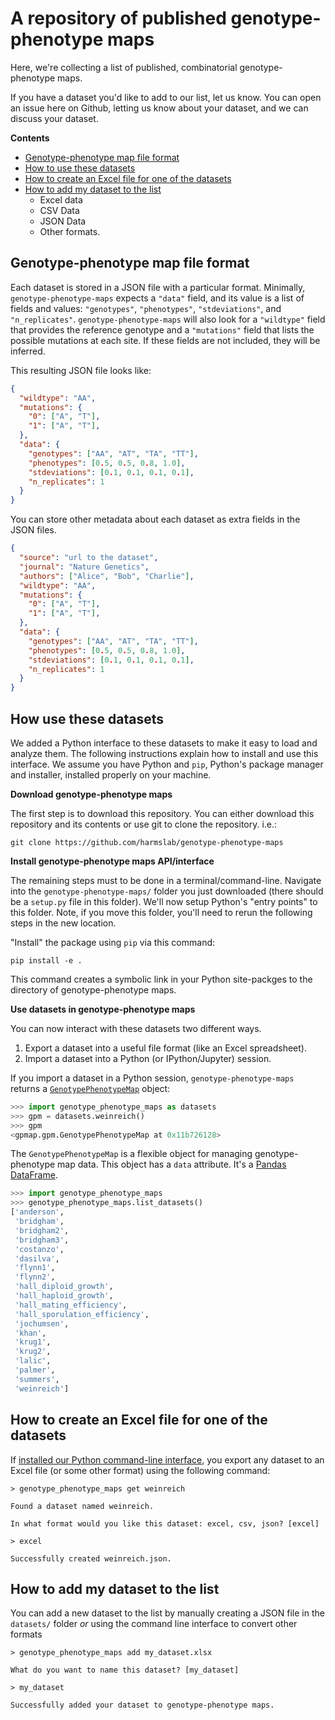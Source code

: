 # A repository of published genotype-phenotype maps

Here, we're collecting a list of published, combinatorial genotype-phenotype maps.

If you have a dataset you'd like to add to our list, let us know. You can open an issue here on Github, letting us know about your dataset, and we can discuss your dataset.

**Contents**

* [Genotype-phenotype map file format](#genotype-phenotype-map-file-format)
* [How to use these datasets](#how-use-these-datasets)
* [How to create an Excel file for one of the datasets](#how-to-create-an-excel-file-for-one-of-the-datasets)
* [How to add my dataset to the list](#how-to-add-my-dataset-to-the-list)
    * Excel data
    * CSV Data
    * JSON Data
    * Other formats.

## Genotype-phenotype map file format

Each dataset is stored in a JSON file with a particular format. Minimally, `genotype-phenotype-maps`
expects a `"data"` field, and its value is a list of fields and values: `"genotypes"`, `"phenotypes"`, `"stdeviations"`, and `"n_replicates"`. `genotype-phenotype-maps` will also look for a `"wildtype"` field that provides the reference genotype and a `"mutations"` field that lists the possible mutations at each site. If these fields are not included, they will be inferred.

This resulting JSON file looks like:
```json
{
  "wildtype": "AA",
  "mutations": {
    "0": ["A", "T"],
    "1": ["A", "T"], 
  },
  "data": {
    "genotypes": ["AA", "AT", "TA", "TT"],
    "phenotypes": [0.5, 0.5, 0.8, 1.0],
    "stdeviations": [0.1, 0.1, 0.1, 0.1],
    "n_replicates": 1
  }
}
```

You can store other metadata about each dataset as extra fields in the JSON files.
```json
{
  "source": "url to the dataset",
  "journal": "Nature Genetics", 
  "authors": ["Alice", "Bob", "Charlie"],
  "wildtype": "AA",
  "mutations": {
    "0": ["A", "T"],
    "1": ["A", "T"], 
  },
  "data": {
    "genotypes": ["AA", "AT", "TA", "TT"],
    "phenotypes": [0.5, 0.5, 0.8, 1.0],
    "stdeviations": [0.1, 0.1, 0.1, 0.1],
    "n_replicates": 1
  }
}
```


## How use these datasets

We added a Python interface to these datasets to make it easy to load and analyze them. The following instructions explain how to install and use this interface. We assume you have Python and `pip`, Python's package manager and installer, installed properly on your machine. 

**Download genotype-phenotype maps**

The first step is to download this repository. You can either download this repository and its contents or use git to clone the repository. i.e.:
```
git clone https://github.com/harmslab/genotype-phenotype-maps
```

**Install genotype-phenotype maps API/interface**

The remaining steps must to be done in a terminal/command-line. Navigate into the `genotype-phenotype-maps/` folder you just downloaded (there should be a `setup.py` file in this folder). We'll now setup Python's "entry points" to this folder. Note, if you move this folder, you'll need to rerun the following steps in the new location. 

"Install" the package using `pip` via this command:
```
pip install -e .
```
This command creates a symbolic link in your Python site-packges to the directory of genotype-phenotype maps. 

**Use datasets in genotype-phenotype maps**

You can now interact with these datasets two different ways. 
1. Export a dataset into a useful file format (like an Excel spreadsheet). 
2. Import a dataset into a Python (or IPython/Jupyter) session.

If you import a dataset in a Python session, `genotype-phenotype-maps` returns a [`GenotypePhenotypeMap`](https://github.com/harmslab/gpmap) object:  
```python
>>> import genotype_phenotype_maps as datasets
>>> gpm = datasets.weinreich()
>>> gpm
<gpmap.gpm.GenotypePhenotypeMap at 0x11b726128>
```
The `GenotypePhenotypeMap` is a flexible object for managing genotype-phenotype map data. This object has a `data` attribute. It's a [Pandas DataFrame](https://pandas.pydata.org/pandas-docs/stable/reference/frame.html). 

```python
>>> import genotype_phenotype_maps
>>> genotype_phenotype_maps.list_datasets()
['anderson',
 'bridgham',
 'bridgham2',
 'bridgham3',
 'costanzo',
 'dasilva',
 'flynn1',
 'flynn2',
 'hall_diploid_growth',
 'hall_haploid_growth',
 'hall_mating_efficiency',
 'hall_sporulation_efficiency',
 'jochumsen',
 'khan',
 'krug1',
 'krug2',
 'lalic',
 'palmer',
 'summers',
 'weinreich']
```

## How to create an Excel file for one of the datasets

If [installed our Python command-line interface](), you export any dataset to an Excel file (or some other format) using the following command: 
```
> genotype_phenotype_maps get weinreich

Found a dataset named weinreich.

In what format would you like this dataset: excel, csv, json? [excel]

> excel

Successfully created weinreich.json.
```

## How to add my dataset to the list

You can add a new dataset to the list by manually creating a JSON file in the `datasets/` folder *or* using the command line interface to convert other formats

```
> genotype_phenotype_maps add my_dataset.xlsx

What do you want to name this dataset? [my_dataset]

> my_dataset

Successfully added your dataset to genotype-phenotype maps.
```